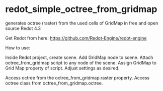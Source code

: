 # redot_simple_octree_from_gridmap
generates octree (raster) from the used cells of GridMap in free and open source Redot 4.3

Get Redot from here:
https://github.com/Redot-Engine/redot-engine

How to use:

Inside Redot project, create scene.
Add GridMap node to scene.
Attach octree_from_gridmap script to any node of the scene.
Assign GridMap to Grid Map property of script.
Adjust settings as desired.

Access octree from the octree_from_gridmap.raster property.
Access octree class from octree_from_gridmap.octree.
